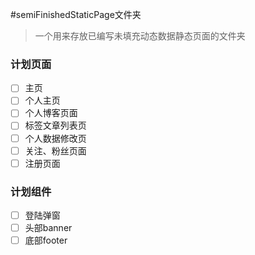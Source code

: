 #semiFinishedStaticPage文件夹 
>一个用来存放已编写未填充动态数据静态页面的文件夹 
### 计划页面
- [ ] 主页 
- [ ] 个人主页 
- [ ] 个人博客页面 
- [ ] 标签文章列表页 
- [ ] 个人数据修改页 
- [ ] 关注、粉丝页面
- [ ] 注册页面
 
### 计划组件 
- [ ] 登陆弹窗
- [ ] 头部banner
- [ ] 底部footer